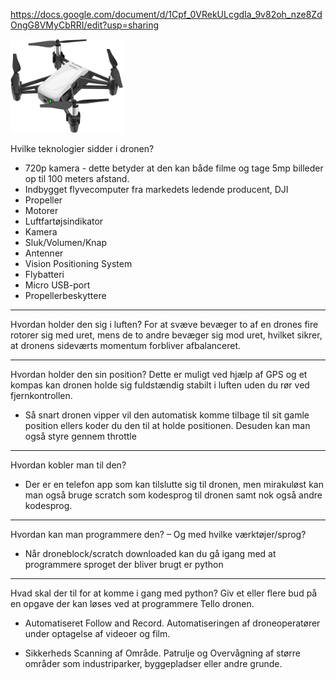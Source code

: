 https://docs.google.com/document/d/1Cpf_0VRekULcgdIa_9v82oh_nze8ZdOngG8VMyCbRRI/edit?usp=sharing

<img src="https://github.com/R3tr0Exodus/Tello-Drone-Pro/blob/main/Readme_files/Tello_Drone.jpg" width="180" height="150"/>

Hvilke teknologier sidder i dronen?
* 720p kamera - dette betyder at den kan både filme og tage 5mp billeder op til 100 meters afstand.
* Indbygget flyvecomputer fra markedets ledende producent, DJI
* Propeller
* Motorer
* Luftfartøjsindikator
* Kamera
* Sluk/Volumen/Knap
* Antenner
* Vision Positioning System
* Flybatteri
* Micro USB-port
* Propellerbeskyttere
---
Hvordan holder den sig i luften?
For at svæve bevæger to af en drones fire rotorer sig med uret, mens de to andre bevæger sig mod uret, hvilket sikrer, at dronens sideværts momentum forbliver afbalanceret.

---
Hvordan holder den sin position?
Dette er muligt ved hjælp af GPS og et kompas kan dronen holde sig fuldstændig stabilt i luften uden du rør ved fjernkontrollen. 
- Så snart dronen vipper vil den automatisk komme tilbage til sit gamle position ellers koder du den til at holde positionen. Desuden kan man også styre gennem throttle

---
Hvordan kobler man til den?
- Der er en telefon app som kan tilslutte sig til dronen, men mirakuløst kan man også bruge scratch som kodesprog til dronen samt nok også andre kodesprog.

---
Hvordan kan man programmere den? – Og med hvilke værktøjer/sprog?
- Når droneblock/scratch downloaded kan du gå igang med at programmere sproget der bliver brugt er python

---
Hvad skal der til for at komme i gang med python?
Giv et eller flere bud på en opgave der kan løses ved at programmere Tello dronen.

- Automatiseret Follow and Record. Automatiseringen af droneoperatører under optagelse af videoer og film.

- Sikkerheds Scanning af Område. Patrulje og Overvågning af større områder som industriparker, byggepladser eller andre grunde.



